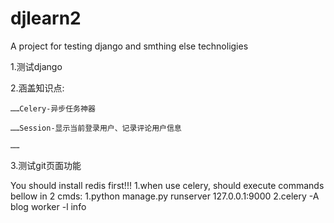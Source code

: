 # djlearn2
A project for testing django and smthing else technoligies

1.测试django

2.涵盖知识点:

  	……Celery-异步任务神器
  
  	……Session-显示当前登录用户、记录评论用户信息
  
  	……
  
3.测试git页面功能

You should install redis first!!! 
1.when use celery, should execute commands bellow in 2 cmds:
	1.python manage.py runserver 127.0.0.1:9000
	2.celery -A blog worker -l info
